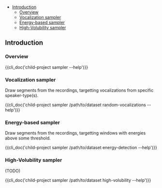- [Introduction](#introduction)
  - [Overview](#overview)
  - [Vocalization sampler](#vocalization-sampler)
  - [Energy-based sampler](#energy-based-sampler)
  - [High-Volubility sampler](#high-volubility-sampler)

## Introduction

### Overview

{{cli_doc('child-project sampler --help')}}

### Vocalization sampler

Draw segments from the recordings, targetting vocalizations from specific speaker-type(s).

{{cli_doc('child-project sampler /path/to/dataset random-vocalizations --help')}}

### Energy-based sampler

Draw segments from the recordings, targetting windows with energies above some threshold.

{{cli_doc('child-project sampler /path/to/dataset energy-detection --help')}}

### High-Volubility sampler

(TODO)

{{cli_doc('child-project sampler /path/to/dataset high-volubility --help')}}
